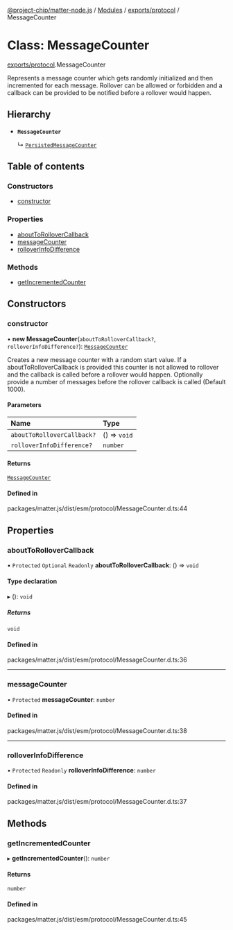 [@project-chip/matter-node.js](../README.md) / [Modules](../modules.md) / [exports/protocol](../modules/exports_protocol.md) / MessageCounter

# Class: MessageCounter

[exports/protocol](../modules/exports_protocol.md).MessageCounter

Represents a message counter which gets randomly initialized and then incremented for each message.
Rollover can be allowed or forbidden and a callback can be provided to be notified before a rollover would happen.

## Hierarchy

- **`MessageCounter`**

  ↳ [`PersistedMessageCounter`](exports_protocol.PersistedMessageCounter.md)

## Table of contents

### Constructors

- [constructor](exports_protocol.MessageCounter.md#constructor)

### Properties

- [aboutToRolloverCallback](exports_protocol.MessageCounter.md#abouttorollovercallback)
- [messageCounter](exports_protocol.MessageCounter.md#messagecounter)
- [rolloverInfoDifference](exports_protocol.MessageCounter.md#rolloverinfodifference)

### Methods

- [getIncrementedCounter](exports_protocol.MessageCounter.md#getincrementedcounter)

## Constructors

### constructor

• **new MessageCounter**(`aboutToRolloverCallback?`, `rolloverInfoDifference?`): [`MessageCounter`](exports_protocol.MessageCounter.md)

Creates a new message counter with a random start value. If a aboutToRolloverCallback is provided this
counter is not allowed to rollover and the callback is called before a rollover would happen. Optionally provide
a number of messages before the rollover callback is called (Default 1000).

#### Parameters

| Name | Type |
| :------ | :------ |
| `aboutToRolloverCallback?` | () => `void` |
| `rolloverInfoDifference?` | `number` |

#### Returns

[`MessageCounter`](exports_protocol.MessageCounter.md)

#### Defined in

packages/matter.js/dist/esm/protocol/MessageCounter.d.ts:44

## Properties

### aboutToRolloverCallback

• `Protected` `Optional` `Readonly` **aboutToRolloverCallback**: () => `void`

#### Type declaration

▸ (): `void`

##### Returns

`void`

#### Defined in

packages/matter.js/dist/esm/protocol/MessageCounter.d.ts:36

___

### messageCounter

• `Protected` **messageCounter**: `number`

#### Defined in

packages/matter.js/dist/esm/protocol/MessageCounter.d.ts:38

___

### rolloverInfoDifference

• `Protected` `Readonly` **rolloverInfoDifference**: `number`

#### Defined in

packages/matter.js/dist/esm/protocol/MessageCounter.d.ts:37

## Methods

### getIncrementedCounter

▸ **getIncrementedCounter**(): `number`

#### Returns

`number`

#### Defined in

packages/matter.js/dist/esm/protocol/MessageCounter.d.ts:45
